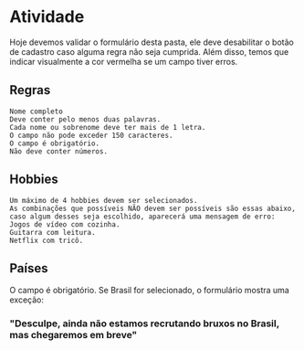 # Atividade 

  Hoje devemos validar o formulário desta pasta, ele deve desabilitar o botão de cadastro caso alguma regra não seja cumprida. Além disso, temos que indicar visualmente a cor vermelha se um campo tiver erros.

## Regras
    Nome completo
    Deve conter pelo menos duas palavras.
    Cada nome ou sobrenome deve ter mais de 1 letra.
    O campo não pode exceder 150 caracteres.
    O campo é obrigatório.
    Não deve conter números.

## Hobbies
    Um máximo de 4 hobbies devem ser selecionados.
    As combinações que possíveis NÃO devem ser possíveis são essas abaixo, caso algum desses seja escolhido, aparecerá uma mensagem de erro:
    Jogos de vídeo com cozinha.
    Guitarra com leitura.
    Netflix com tricô.

## Países
  O campo é obrigatório.
  Se Brasil for selecionado, o formulário mostra uma exceção:
  ### "Desculpe, ainda não estamos recrutando bruxos no Brasil, mas chegaremos em breve"